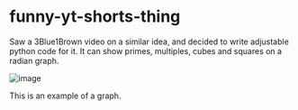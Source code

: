 # funny-yt-shorts-thing

Saw a 3Blue1Brown video on a similar idea, and decided to write adjustable python code for it. It can show primes, multiples, cubes and squares on a radian graph.

![image](https://github.com/user-attachments/assets/5dedd86e-ee5b-49a7-a070-fe18df93f8e1)

This is an example of a graph.
